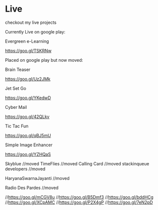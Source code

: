 # Live
checkout my live projects


Currently Live on google play:

Evergreen e-Learning

https://goo.gl/TSKRNw


Placed on google play but now moved:

Brain Teaser

https://goo.gl/Uz2JMk


Jet Set Go

https://goo.gl/YKedwD


Cyber Mail

https://goo.gl/42QLkv


Tic Tac Fun

https://goo.gl/qBJ5mU


Simple Image Enhancer

https://goo.gl/YZHQaS






Skyblue
//moved
TimeFlies
//moved
Calling Card
//moved
stackinqueue developers
//moved

HaryanaSwarnaJayanti
//moved

Radio Des Pardes
//moved


//https://goo.gl/mCGV8u
//https://goo.gl/B5Dmf3
//https://goo.gl/bddHCg
//https://goo.gl/XCpAMC
//https://goo.gl/P2X4gP
//https://goo.gl/7eN2pD
